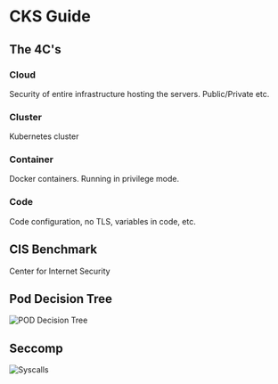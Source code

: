 # CKS Guide

## The 4C's

### Cloud

Security of entire infrastructure hosting the servers. Public/Private etc.

### Cluster

Kubernetes cluster

### Container

Docker containers. Running in privilege mode.

### Code

Code configuration, no TLS, variables in code, etc.

## CIS Benchmark

Center for Internet Security

## Pod Decision Tree

![POD Decision Tree](http://www.plantuml.com/plantuml/proxy?cache=yes&src=https://raw.githubusercontent.com/Piotr1215/dca-prep-kit/master/diagrams/cks-pods-escalation.puml&fmt=svg)

## Seccomp

![Syscalls](http://www.plantuml.com/plantuml/proxy?cache=yes&src=https://raw.githubusercontent.com/Piotr1215/dca-prep-kit/master/diagrams/linux-syscalls.puml&fmt=svg)
